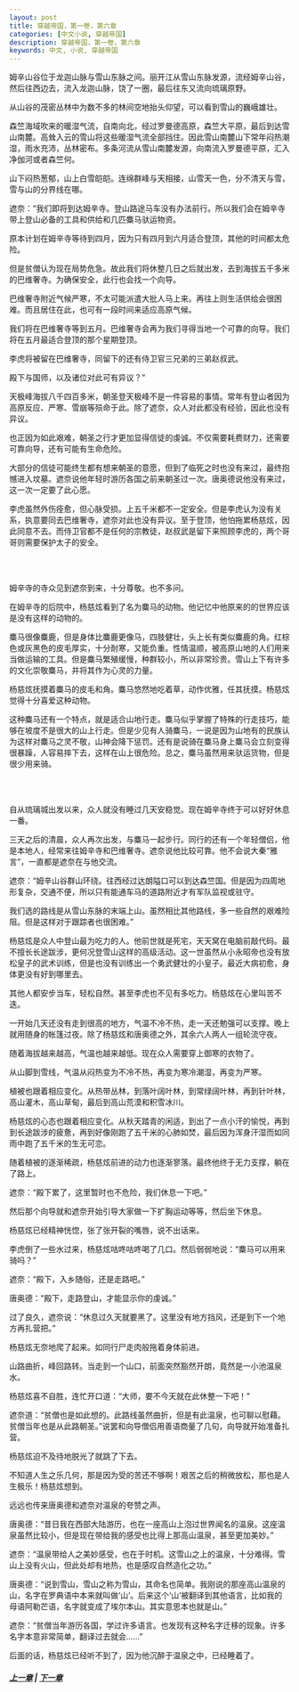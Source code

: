 ```yaml
---
layout: post
title: 穿越帝国，第一卷，第六章
categories: [中文小说, 穿越帝国]
description: 穿越帝国，第一卷，第六章
keywords: 中文, 小说, 穿越帝国
---
```


姆辛山谷位于龙迦山脉与雪山东脉之间。丽开江从雪山东脉发源，流经姆辛山谷，然后往西边去，流入龙迦山脉，饶了一圈，最后往东又流向琉璃原野。

从山谷的茂密丛林中为数不多的林间空地抬头仰望，可以看到雪山的巍峨雄壮。

森竺海域吹来的暖湿气流，自南向北，经过罗曼德高原，森竺大平原，最后到达雪山南麓。高耸入云的雪山将这些暖湿气流全部挡住。因此雪山南麓山下常年闷热潮湿，雨水充沛，丛林密布。多条河流从雪山南麓发源，向南流入罗曼德平原，汇入净伽河或者森竺何。

山下闷热葱郁，山上白雪皑皑。连绵群峰与天相接，山雪天一色，分不清天与雪，雪与山的分界线在哪。

遮奈：“我们即将到达姆辛寺。登山路途马车没有办法前行。所以我们会在姆辛寺带上登山必备的工具和供给和几匹麋马驮运物资。

原本计划在姆辛寺等待到四月，因为只有四月到六月适合登顶，其他的时间都太危险。

但是贫僧认为现在局势危急。故此我们将休整几日之后就出发，去到海拔五千多米的巴维奢寺。为确保安全，此行也会找一个向导。

巴维奢寺附近气候严寒，不太可能派遣大批人马上来。再往上则生活供给会很困难。而且居住在此，也可有一段时间来适应高原气候。

我们将在巴维奢寺等到五月。巴维奢寺会再为我们寻得当地一个可靠的向导。我们将在五月最适合登顶的那个星期登顶。

李虎将被留在巴维奢寺，同留下的还有侍卫官三兄弟的三弟赵叔武。

殿下与国师，以及诸位对此可有异议？”

天极峰海拔八千四百多米，朝圣登天极峰不是一件容易的事情。常年有登山者因为高原反应、严寒、雪崩等殒命于此。除了遮奈，众人对此都没有经验，因此也没有异议。

也正因为如此艰难，朝圣之行才更加显得信徒的虔诚。不仅需要耗费财力，还需要可靠向导，还有可能有生命危险。

大部分的信徒可能终生都有想来朝圣的意愿，但到了临死之时也没有来过，最终抱憾进入坟墓。遮奈说他年轻时游历各国之前来朝圣过一次。唐奥德说他没有来过，这一次一定要了此心愿。

李虎虽然外伤痊愈，但心脉受损。上五千米都不一定安全。但是李虎认为没有关系，执意要同去巴维奢寺，遮奈对此也没有异议。至于登顶，他怕拖累杨慈炫，因此同意不去。而侍卫官都不是任何的宗教徒，赵叔武是留下来照顾李虎的，两个哥哥则需要保护太子的安全。

<br/><br/>

姆辛寺的寺众见到遮奈到来，十分尊敬。也不多问。

在姆辛寺的后院中，杨慈炫看到了名为麋马的动物。他记忆中他原来的的世界应该是没有这样的动物的。

麋马很像麋鹿，但是身体比麋鹿更像马，四肢健壮，头上长有类似麋鹿的角。红棕色或灰黑色的皮毛厚实，十分耐寒，又能负重。性情温顺，被高原山地的人们用来当做运输的工具。但是麋马繁殖缓慢，种群较小，所以非常珍贵。雪山上下有许多的文化崇敬麋马，并将其作为心灵的力量。

杨慈炫抚摸着麋马的皮毛和角。麋马悠然地吃着草，动作优雅，任其抚摸。杨慈炫觉得十分喜爱这种动物。

这种麋马还有一个特点，就是适合山地行走。麋马似乎掌握了特殊的行走技巧，能够在坡度不是很大的山上行走。但是少见有人骑麋马，一说是因为山地有的民族认为这样对麋马之灵不敬，山神会降下惩罚。还有是说骑在麋马身上麋马会立刻变得很暴躁，人容易摔下去，这样在山上很危险。总之，麋马虽然用来驮运货物，但是很少用来骑。

<br/><br/>

自从琉璃城出发以来，众人就没有睡过几天安稳觉。现在姆辛寺终于可以好好休息一番。

三天之后的清晨，众人再次出发，与麋马一起步行。同行的还有一个年轻僧侣，他是本地人，经常来往姆辛寺和巴维奢寺。遮奈说他比较可靠。他不会说大秦“雅言”，一直都是遮奈在与他交流。

遮奈：“姆辛山谷群山环绕。往西经过达朗隘口可以到达森竺国。但是因为四周地形复杂，交通不便，所以只有能通车马的道路附近才有军队监视或驻守。

我们选的路线是从雪山东脉的末端上山。虽然相比其他路线，多一些自然的艰难险阻。但是这样对于跟踪者也很困难。”

杨慈炫是众人中登山最为吃力的人。他前世就是死宅，天天窝在电脑前敲代码。最不擅长长途跋涉，更何况登雪山这样的高级活动。这一世虽然从小永昭帝也没有放松皇子的武术训练，但是也没有训练出一个勇武健壮的小皇子。最近大病初愈，身体更没有好到哪里去。

其他人都安步当车，轻松自然。甚至李虎也不见有多吃力。杨慈炫在心里叫苦不迭。

一开始几天还没有走到很高的地方，气温不冷不热，走一天还勉强可以支撑。晚上就用随身的帐篷过夜。除了杨慈炫和唐奥德之外，其余六人两人一组轮流守夜。

随着海拔越来越高，气温也越来越低。现在众人需要穿上御寒的衣物了。

从山脚到雪线，气温从闷热变为不冷不热，再变为寒冷潮湿，再变为严寒。

植被也跟着相应变化。从热带丛林，到落叶阔叶林，到常绿阔叶林，再到针叶林，高山灌木，高山草甸，最后到高山荒漠和积雪冰川。

杨慈炫的心态也跟着相应变化。从秋天踏青的闲适，到出了一点小汗的愉悦，再到到长途跋涉的疲惫，再到好像刚跑了五千米的心肺如焚，最后因为浑身汗湿而如同雨中跑了五千米的生无可恋。

随着植被的逐渐稀疏，杨慈炫前进的动力也逐渐寥落。最终他终于无力支撑，躺在了路上。

遮奈：“殿下累了，这里暂时也不危险，我们休息一下吧。”

然后那个向导就和遮奈开始引导大家做一下扩胸运动等等，然后坐下休息。

杨慈炫已经精神恍惚，张了张开裂的嘴唇，说不出话来。

李虎倒了一些水过来，杨慈炫咕咚咕咚喝了几口。然后弱弱地说：“麋马可以用来骑吗？”

遮奈：“殿下，入乡随俗，还是走路吧。”

唐奥德：“殿下，走路登山，才能显示你的虔诚。”

过了良久，遮奈说：“休息过久天就要黑了。这里没有地方挡风，还是到下一个地方再扎营把。”

杨慈炫无奈地爬了起来。如同行尸走肉般拖着身体前进。

山路曲折，峰回路转。当走到一个山口，前面突然豁然开朗，竟然是一小池温泉水。

杨慈炫喜不自胜，连忙开口道：“大师，要不今天就在此休整一下吧！”

遮奈道：“贫僧也是如此想的。此路线虽然曲折，但是有此温泉，也可聊以慰藉。贫僧当年也是从此路朝圣。”说罢和向导僧侣用善语商量了几句，向导就开始准备扎营。

杨慈炫迫不及待地脱光了就跳了下去。

不知道人生之乐几何，那是因为受的苦还不够啊！艰苦之后的稍微放松，那也是人生极乐！杨慈炫想到。

远远也传来唐奥德和遮奈对温泉的夸赞之声。

唐奥德：“昔日我在西部大陆游历，也在一座高山上泡过世界闻名的温泉。这座温泉虽然比较小，但是现在带给我的感受也比得上那高山温泉，甚至更加美妙。”

遮奈：“温泉带给人之美妙感受，也在于时机。这雪山之上的温泉，十分难得。雪山上没有火山，但此处却有地热，也是感叹自然造化之功。”

唐奥德：“说到雪山，雪山之称为雪山，其命名也简单。我刚说的那座高山温泉的山，名字在罗典语中本来就叫做‘山’。后来这个‘山’被翻译到其他语言，比如我的母语阿勒芒语，名字就变成了埃尔本山。其实意思本也就是山。”

遮奈：“贫僧当年游历各国，学过许多语言。也发现有这种名字迁移的现象。许多名字本意非常简单，翻译过去就会……”

后面的话，杨慈炫已经听不到了，因为他沉醉于温泉之中，已经睡着了。

##### [上一章](/../../2020/03/07/TimeTravellerEmpire-1-5/) | [下一章](/../../2020/03/08/TimeTravellerEmpire-1-7/)